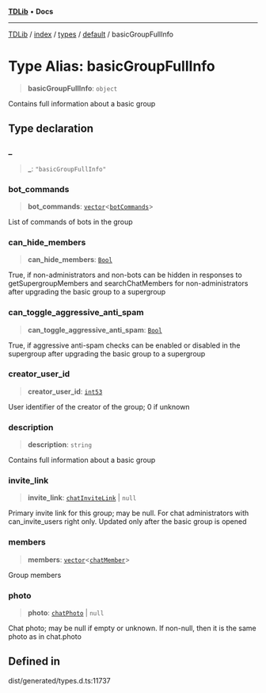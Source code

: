 [**TDLib**](../../../../../../README.md) • **Docs**

***

[TDLib](../../../../../../modules.md) / [index](../../../../../README.md) / [types](../../../README.md) / [default](../README.md) / basicGroupFullInfo

# Type Alias: basicGroupFullInfo

> **basicGroupFullInfo**: `object`

Contains full information about a basic group

## Type declaration

### \_

> **\_**: `"basicGroupFullInfo"`

### bot\_commands

> **bot\_commands**: [`vector`](vector.md)\<[`botCommands`](botCommands.md)\>

List of commands of bots in the group

### can\_hide\_members

> **can\_hide\_members**: [`Bool`](Bool.md)

True, if non-administrators and non-bots can be hidden in responses to getSupergroupMembers and searchChatMembers for non-administrators after upgrading the basic group to a supergroup

### can\_toggle\_aggressive\_anti\_spam

> **can\_toggle\_aggressive\_anti\_spam**: [`Bool`](Bool.md)

True, if aggressive anti-spam checks can be enabled or disabled in the supergroup after upgrading the basic group to a supergroup

### creator\_user\_id

> **creator\_user\_id**: [`int53`](int53.md)

User identifier of the creator of the group; 0 if unknown

### description

> **description**: `string`

Contains full information about a basic group

### invite\_link

> **invite\_link**: [`chatInviteLink`](chatInviteLink.md) \| `null`

Primary invite link for this group; may be null. For chat administrators with can_invite_users right only. Updated only after the basic group is opened

### members

> **members**: [`vector`](vector.md)\<[`chatMember`](chatMember.md)\>

Group members

### photo

> **photo**: [`chatPhoto`](chatPhoto.md) \| `null`

Chat photo; may be null if empty or unknown. If non-null, then it is the same photo as in chat.photo

## Defined in

dist/generated/types.d.ts:11737
